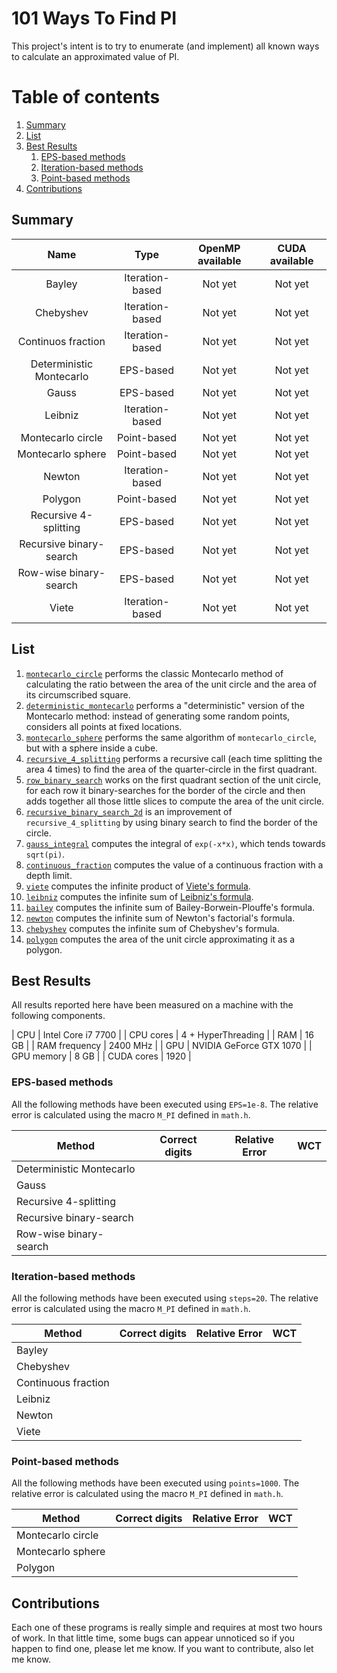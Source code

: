 # 101 Ways To Find PI
This project's intent is to try to enumerate (and implement) all known ways to calculate an approximated value of PI.

# Table of contents
1. [Summary](#summary)
2. [List](#list)
3. [Best Results](#best-results)
    1. [EPS-based methods](#eps-results)
    2. [Iteration-based methods](#iteration-results)
    3. [Point-based methods](#point-results)
4. [Contributions](#contributions)

## Summary <a name="summary"></a>
|           Name           |       Type      | OpenMP available | CUDA available |
|:------------------------:|:---------------:|:----------------:|:--------------:|
| Bayley                   | Iteration-based | Not yet          | Not yet        |
| Chebyshev                | Iteration-based | Not yet          | Not yet        |
| Continuos fraction       | Iteration-based | Not yet          | Not yet        |
| Deterministic Montecarlo | EPS-based       | Not yet          | Not yet        |
| Gauss                    | EPS-based       | Not yet          | Not yet        |
| Leibniz                  | Iteration-based | Not yet          | Not yet        |
| Montecarlo circle        | Point-based     | Not yet          | Not yet        |
| Montecarlo sphere        | Point-based     | Not yet          | Not yet        |
| Newton                   | Iteration-based | Not yet          | Not yet        |
| Polygon                  | Point-based     | Not yet          | Not yet        |
| Recursive 4-splitting    | EPS-based       | Not yet          | Not yet        |
| Recursive binary-search  | EPS-based       | Not yet          | Not yet        |
| Row-wise binary-search   | EPS-based       | Not yet          | Not yet        |
| Viete                    | Iteration-based | Not yet          | Not yet        |

## List <a name="list"></a>
1. [`montecarlo_circle`](https://github.com/Ledmington/101-ways-to-find-pi/blob/master/montecarlo_circle.c) performs the classic Montecarlo method of calculating the ratio between the area of the unit circle and the area of its circumscribed square.
2. [`deterministic_montecarlo`](https://github.com/Ledmington/101-ways-to-find-pi/blob/master/deterministic_montecarlo.c) performs a "deterministic" version of the Montecarlo method: instead of generating some random points, considers all points at fixed locations.
3. [`montecarlo_sphere`](https://github.com/Ledmington/101-ways-to-find-pi/blob/master/montecarlo_sphere.c) performs the same algorithm of `montecarlo_circle`, but with a sphere inside a cube.
4. [`recursive_4_splitting`](https://github.com/Ledmington/101-ways-to-find-pi/blob/master/recursive_4_splitting.c) performs a recursive call (each time splitting the area 4 times) to find the area of the quarter-circle in the first quadrant.
5. [`row_binary_search`](https://github.com/Ledmington/101-ways-to-find-pi/blob/master/row_binary_search.c) works on the first quadrant section of the unit circle, for each row it binary-searches for the border of the circle and then adds together all those little slices to compute the area of the unit circle.
6. [`recursive_binary_search_2d`](https://github.com/Ledmington/101-ways-to-find-pi/blob/master/recursive_binary_search_2d.c) is an improvement of `recursive_4_splitting` by using binary search to find the border of the circle.
7. [`gauss_integral`](https://github.com/Ledmington/101-ways-to-find-pi/blob/master/gauss_integral.c) computes the integral of `exp(-x*x)`, which tends towards `sqrt(pi)`.
8. [`continuous_fraction`](https://github.com/Ledmington/101-ways-to-find-pi/blob/master/continuous_fraction.c) computes the value of a continuous fraction with a depth limit.
9. [`viete`](https://github.com/Ledmington/101-ways-to-find-pi/blob/master/viete.c) computes the infinite product of [Viete's formula](https://it.wikipedia.org/wiki/Formula_di_Vi%C3%A8te).
10. [`leibniz`](https://github.com/Ledmington/101-ways-to-find-pi/blob/master/leibniz.c) computes the infinite sum of [Leibniz's formula](https://it.wikipedia.org/wiki/Formula_di_Leibniz_per_pi).
11. [`bailey`](https://github.com/Ledmington/101-ways-to-find-pi/blob/master/bailey.c) computes the infinite sum of Bailey-Borwein-Plouffe's formula.
12. [`newton`](https://github.com/Ledmington/101-ways-to-find-pi/blob/master/newton.c) computes the infinite sum of Newton's factorial's formula.
13. [`chebyshev`](https://github.com/Ledmington/101-ways-to-find-pi/blob/master/chebyshev.c) computes the infinite sum of Chebyshev's formula.
14. [`polygon`](https://github.com/Ledmington/101-ways-to-find-pi/blob/master/polygon.c) computes the area of the unit circle approximating it as a polygon.

## Best Results <a name="best-results"></a>
All results reported here have been measured on a machine with the following components.

| CPU           | Intel Core i7 7700      |
| CPU cores     | 4 + HyperThreading      |
| RAM           | 16 GB                   |
| RAM frequency | 2400 MHz                |
| GPU           | NVIDIA GeForce GTX 1070 |
| GPU memory    | 8 GB                    |
| CUDA cores    | 1920                    |

### EPS-based methods <a name="eps-results"></a>
All the following methods have been executed using `EPS=1e-8`. The relative error is calculated using the macro `M_PI` defined in `math.h`.

| Method                   | Correct digits | Relative Error | WCT |
|--------------------------|----------------|----------------|-----|
| Deterministic Montecarlo |                |                |     |
| Gauss                    |                |                |     |
| Recursive 4-splitting    |                |                |     |
| Recursive binary-search  |                |                |     |
| Row-wise binary-search   |                |                |     |

### Iteration-based methods <a name="iteration-results"></a>
All the following methods have been executed using `steps=20`. The relative error is calculated using the macro `M_PI` defined in `math.h`.

| Method              | Correct digits | Relative Error | WCT |
|---------------------|----------------|----------------|-----|
| Bayley              |                |                |     |
| Chebyshev           |                |                |     |
| Continuous fraction |                |                |     |
| Leibniz             |                |                |     |
| Newton              |                |                |     |
| Viete               |                |                |     |

### Point-based methods <a name="point-results"></a>
All the following methods have been executed using `points=1000`. The relative error is calculated using the macro `M_PI` defined in `math.h`.

| Method              | Correct digits | Relative Error | WCT |
|---------------------|----------------|----------------|-----|
| Montecarlo circle   |                |                |     |
| Montecarlo sphere   |                |                |     |
| Polygon             |                |                |     |

## Contributions <a name="contributions"></a>
Each one of these programs is really simple and requires at most two hours of work. In that little time, some bugs can appear unnoticed so if you happen to find one, please let me know. If you want to contribute, also let me know.